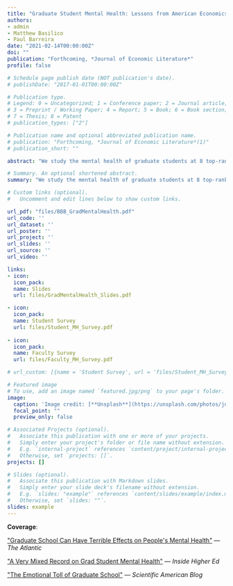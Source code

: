 ```yaml
---
title: "Graduate Student Mental Health: Lessons from American Economics Departments"
authors:
- admin
- Matthew Basilico
- Paul Barreira 
date: "2021-02-14T00:00:00Z"
doi: ""
publication: "Forthcoming, *Journal of Economic Literature*"
profile: false

# Schedule page publish date (NOT publication's date).
# publishDate: "2017-01-01T00:00:00Z"

# Publication type.
# Legend: 0 = Uncategorized; 1 = Conference paper; 2 = Journal article;
# 3 = Preprint / Working Paper; 4 = Report; 5 = Book; 6 = Book section;
# 7 = Thesis; 8 = Patent
# publication_types: ["2"]

# Publication name and optional abbreviated publication name.
# publication: "Forthcoming, *Journal of Economic Literature*(1)"
# publication_short: ""

abstract: "We study the mental health of graduate students at 8 top-ranked economics PhD programs in the U.S. using clinically validated surveys. We find that 24.8% experience moderate or severe symptoms of depression or anxiety - more than two times the population average. Though our response rate was 45.1% and sample selection concerns exist, conservative lower bounds nonetheless suggest higher prevalence rates of such symptoms than in the general population. Mental health issues are especially prevalent at the end of the PhD program: 36.7% of students in years 6+ of their program experience moderate or severe symptoms of depression or anxiety, versus 21.2% of first-year students. 25.2% of economics students with these symptoms are in treatment, compared to 41.4% of graduate students in other programs. A similar percentage of economics students (40-50%) say they cannot honestly discuss mental health with advisers as say they cannot easily discuss non-academic career options with them. Only 26% find their work to be useful always or most of the time, compared to 70% of economics faculty and 63% of the working age population. We provide recommendations for students, faculty, and administrators on ways to improve graduate student mental health."

# Summary. An optional shortened abstract.
summary: "We study the mental health of graduate students at 8 top-ranked economics PhD programs in the U.S. using clinically validated surveys. We find that 24.8% experience moderate or severe symptoms of depression or anxiety - more than two times the population average. Though our response rate was 45.1% and sample selection concerns exist, conservative lower bounds nonetheless suggest higher prevalence rates of such symptoms than in the general population. Mental health issues are especially prevalent at the end of the PhD program: 36.7% of students in years 6+ of their program experience moderate or severe symptoms of depression or anxiety, versus 21.2% of first-year students. 25.2% of economics students with these symptoms are in treatment, compared to 41.4% of graduate students in other programs. A similar percentage of economics students (40-50%) say they cannot honestly discuss mental health with advisers as say they cannot easily discuss non-academic career options with them. Only 26% find their work to be useful always or most of the time, compared to 70% of economics faculty and 63% of the working age population. We provide recommendations for students, faculty, and administrators on ways to improve graduate student mental health."

# Custom links (optional).
#   Uncomment and edit lines below to show custom links.

url_pdf: "files/BBB_GradMentalHealth.pdf"
url_code: '' 
url_dataset: ''
url_poster: ''
url_project: ''
url_slides: ''
url_source: ''
url_video: ''

links: 
- icon:
  icon_pack:
  name: Slides
  url: files/GradMentalHealth_Slides.pdf

- icon: 
  icon_pack: 
  name: Student Survey
  url: files/Student_MH_Survey.pdf
  
- icon:
  icon_pack:
  name: Faculty Survey
  url: files/Faculty_MH_Survey.pdf

# url_custom: [{name = 'Student Survey', url = 'files/Student_MH_Survey.pdf'}]

# Featured image
# To use, add an image named `featured.jpg/png` to your page's folder. 
image:
  caption: 'Image credit: [**Unsplash**](https://unsplash.com/photos/jdD8gXaTZsc)'
  focal_point: ""
  preview_only: false

# Associated Projects (optional).
#   Associate this publication with one or more of your projects.
#   Simply enter your project's folder or file name without extension.
#   E.g. `internal-project` references `content/project/internal-project/index.md`.
#   Otherwise, set `projects: []`.
projects: []

# Slides (optional).
#   Associate this publication with Markdown slides.
#   Simply enter your slide deck's filename without extension.
#   E.g. `slides: "example"` references `content/slides/example/index.md`.
#   Otherwise, set `slides: ""`.
slides: example
---
```


<b>Coverage</b>:

["Graduate School Can Have Terrible Effects on People's Mental Health"](https://www.theatlantic.com/education/archive/2018/11/anxiety-depression-mental-health-graduate-school/576769/) — *The Atlantic*

["A Very Mixed Record on Grad Student Mental Health"](https://www.insidehighered.com/news/2018/12/06/new-research-graduate-student-mental-well-being-says-departments-have-important) — *Inside Higher Ed*

["The Emotional Toll of Graduate School"](https://blogs.scientificamerican.com/observations/the-emotional-toll-of-graduate-school/) — *Scientific American Blog*
